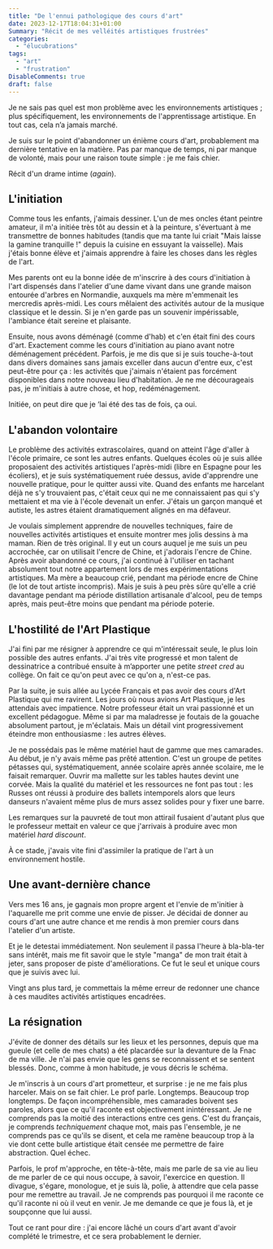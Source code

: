 ```yaml
---
title: "De l'ennui pathologique des cours d'art"
date: 2023-12-17T18:04:31+01:00
Summary: "Récit de mes velléités artistiques frustrées"
categories: 
  - "élucubrations"
tags: 
  - "art"
  - "frustration"
DisableComments: true
draft: false
---
```


Je ne sais pas quel est mon problème avec les environnements artistiques ; plus spécifiquement, les environnements de l'apprentissage artistique. En tout cas, cela n’a jamais marché.

Je suis sur le point d'abandonner un énième cours d'art, probablement ma dernière tentative en la matière. Pas par manque de temps, ni par manque de volonté, mais pour une raison toute simple : je me fais chier.

Récit d'un drame intime (_again_).

## L'initiation

Comme tous les enfants, j'aimais dessiner. L'un de mes oncles étant peintre amateur, il m'a initiée très tôt au dessin et à la peinture, s'évertuant à me transmettre de bonnes habitudes (tandis que ma tante lui criait "Mais laisse la gamine tranquille !" depuis la cuisine en essuyant la vaisselle). Mais j'étais bonne élève et j'aimais apprendre à faire les choses dans les règles de l'art.

Mes parents ont eu la bonne idée de m'inscrire à des cours d'initiation à l'art dispensés dans l'atelier d'une dame vivant dans une grande maison entourée d'arbres en Normandie, auxquels ma mère m'emmenait les mercredis après-midi. Les cours mêlaient des activités autour de la musique classique et le dessin. Si je n'en garde pas un souvenir impérissable, l'ambiance était sereine et plaisante.

Ensuite, nous avons déménagé (comme d'hab) et c'en était fini des cours d'art. Exactement comme les cours d'initiation au piano avant notre déménagement précédent. Parfois, je me dis que si je suis touche-à-tout dans divers domaines sans jamais exceller dans aucun d'entre eux, c'est peut-être pour ça : les activités que j'aimais n'étaient pas forcément disponibles dans notre nouveau lieu d'habitation. Je ne me décourageais pas, je m'initiais à autre chose, et hop, redéménagement.

Initiée, on peut dire que je ‘lai été des tas de fois, ça oui.

## L'abandon volontaire

Le problème des activités extrascolaires, quand on atteint l'âge d'aller à l'école primaire, ce sont les autres enfants. Quelques écoles où je suis allée proposaient des activités artistiques l'après-midi (libre en Espagne pour les écoliers), et je suis systématiquement ruée dessus, avide d'apprendre une nouvelle pratique, pour le quitter aussi vite. Quand des enfants me harcelant déjà ne s'y trouvaient pas, c'était ceux qui ne me connaissaient pas qui s'y mettaient et ma vie à l'école devenait un enfer. J'étais un garçon manqué et autiste, les astres étaient dramatiquement alignés en ma défaveur.

Je voulais simplement apprendre de nouvelles techniques, faire de nouvelles activités artistiques et ensuite montrer mes jolis dessins à ma maman. Rien de très original. Il y eut un cours auquel je me suis un peu accrochée, car on utilisait l'encre de Chine, et j'adorais l'encre de Chine. Après avoir abandonné ce cours, j'ai continué à l'utiliser en tachant absolument tout notre appartement lors de mes expérimentations artistiques. Ma mère a beaucoup crié, pendant ma période encre de Chine (le lot de tout artiste incompris). Mais je suis à peu près sûre qu'elle a crié davantage pendant ma période distillation artisanale d'alcool, peu de temps après, mais peut-être moins que pendant ma période poterie.

## L'hostilité de l'Art Plastique

J'ai fini par me résigner à apprendre ce qui m'intéressait seule, le plus loin possible des autres enfants. J'ai très vite progressé et mon talent de dessinatrice a contribué ensuite à m’apporter une petite _street cred_ au collège. On fait ce qu'on peut avec ce qu'on a, n'est-ce pas.

Par la suite, je suis allée au Lycée Français et pas avoir des cours d'Art Plastique qui me ravirent. Les jours où nous avions Art Plastique, je les attendais avec impatience. Notre professeur était un vrai passionné et un excellent pédagogue. Même si par ma maladresse je foutais de la gouache absolument partout, je m'éclatais. Mais un détail vint progressivement éteindre mon enthousiasme : les autres élèves.

Je ne possédais pas le même matériel haut de gamme que mes camarades. Au début, je n'y avais même pas prêté attention. C'est un groupe de petites pétasses qui, systématiquement, année scolaire après année scolaire, me le faisait remarquer. Ouvrir ma mallette sur les tables hautes devint une corvée. Mais la qualité du matériel et les ressources ne font pas tout : les Russes ont réussi à produire des ballets intemporels alors que leurs danseurs n'avaient même plus de murs assez solides pour y fixer une barre.

Les remarques sur la pauvreté de tout mon attirail fusaient d'autant plus que le professeur mettait en valeur ce que j'arrivais à produire avec mon matériel _hard discount_.

À ce stade, j'avais vite fini d'assimiler la pratique de l'art à un environnement hostile.

## Une avant-dernière chance

Vers mes 16 ans, je gagnais mon propre argent et l'envie de m'initier à l'aquarelle me prit comme une envie de pisser. Je décidai de donner au cours d'art une autre chance et me rendis à mon premier cours dans l'atelier d'un artiste.

Et je le detestai immédiatement. Non seulement il passa l'heure à bla-bla-ter sans intérêt, mais me fit savoir que le style "manga" de mon trait était à jeter, sans proposer de piste d'améliorations. Ce fut le seul et unique cours que je suivis avec lui.

Vingt ans plus tard, je commettais la même erreur de redonner une chance à ces maudites activités artistiques encadrées.

## La résignation

J'évite de donner des détails sur les lieux et les personnes, depuis que ma gueule (et celle de mes chats) a été placardée sur la devanture de la Fnac de ma ville. Je n'ai pas envie que les gens se reconnaissent et se sentent blessés. Donc, comme à mon habitude, je vous décris le schéma.

Je m'inscris à un cours d'art prometteur, et surprise : je ne me fais plus harceler. Mais on se fait chier. Le prof parle. Longtemps. Beaucoup trop longtemps. De façon incompréhensible, mes camarades boivent ses paroles, alors que ce qu'il raconte est objectivement inintéressant. Je ne comprends pas la moitié des interactions entre ces gens. C'est du français, je comprends _techniquement_ chaque mot, mais pas l'ensemble, je ne comprends pas ce qu'ils se disent, et cela me ramène beaucoup trop à la vie dont cette bulle artistique était censée me permettre de faire abstraction. Quel échec.

Parfois, le prof m'approche, en tête-à-tête, mais me parle de sa vie au lieu de me parler de ce qui nous occupe, à savoir, l'exercice en question. Il divague, s'égare, monologue, et je suis là, polie, à attendre que cela passe pour me remettre au travail. Je ne comprends pas pourquoi il me raconte ce qu'il raconte ni où il veut en venir. Je me demande ce que je fous là, et je soupçonne que lui aussi.

Tout ce rant pour dire : j'ai encore lâché un cours d'art avant d'avoir complété le trimestre, et ce sera probablement le dernier.
